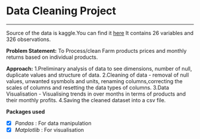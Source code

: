 # Data Cleaning Project
----

Source of the data is kaggle.You can find it [here](https://www.kaggle.com/kianwee/agricultural-raw-material-prices-19902020)
It contains 26 variables and 326 observations.

**Problem Statement:**
To Process/clean Farm products prices and monthly returns based on individual products.

**Approach:**
 1.Preliminary analysis of data to see dimensions, number of null, duplicate values and structure of data.
 2.Cleaning of data - removal of null values, unwanted sysmbols and units, renaming columns,correcting the scales of columns and resetting the    data types of columns.
 3.Data Visualisation - Visualising trends in over months in terms of products and their monthly profits.
 4.Saving the cleaned dataset into a csv file.
 
**Packages used**
- [x] *Pandas* : For data manipulation
- [x] *Matplotlib* : For visualisation
